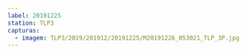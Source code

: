 ```yaml
---
label: 20191225
station: TLP3
capturas:
  - imagem: TLP3/2019/201912/20191225/M20191226_053021_TLP_3P.jpg
---
```

